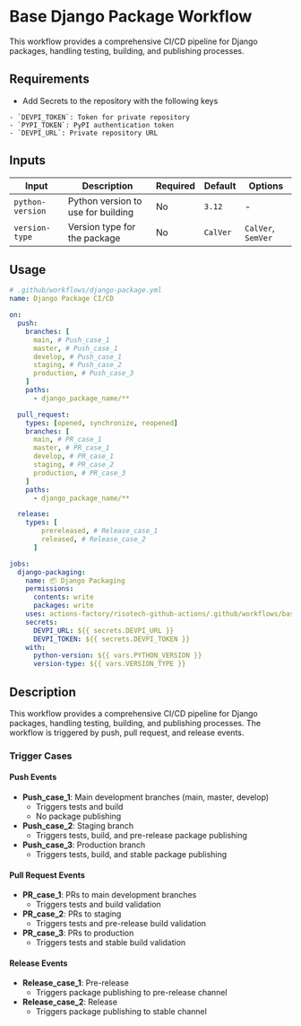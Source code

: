 # Base Django Package Workflow

This workflow provides a comprehensive CI/CD pipeline for Django packages, handling testing, building, and publishing processes.

## Requirements

- Add Secrets to the repository with the following keys

```text
- `DEVPI_TOKEN`: Token for private repository
- `PYPI_TOKEN`: PyPI authentication token
- `DEVPI_URL`: Private repository URL
```

## Inputs

| Input | Description | Required | Default | Options |
|-------|-------------|----------|---------|---------|
| `python-version` | Python version to use for building | No | `3.12` | - |
| `version-type` | Version type for the package | No | `CalVer` | `CalVer`, `SemVer` |

## Usage

```yaml
# .github/workflows/django-package.yml
name: Django Package CI/CD

on:
  push:
    branches: [
      main, # Push_case_1
      master, # Push_case_1
      develop, # Push_case_1
      staging, # Push_case_2
      production, # Push_case_3
    ]
    paths:
      - django_package_name/**

  pull_request:
    types: [opened, synchronize, reopened]
    branches: [
      main, # PR_case_1
      master, # PR_case_1
      develop, # PR_case_1
      staging, # PR_case_2
      production, # PR_case_3
    ]
    paths:
      - django_package_name/**

  release:
    types: [
        prereleased, # Release_case_1
        released, # Release_case_2
      ]

jobs:
  django-packaging:
    name: 📦 Django Packaging
    permissions:
      contents: write
      packages: write
    uses: actions-factory/risotech-github-actions/.github/workflows/base-django-package.yml@main
    secrets:
      DEVPI_URL: ${{ secrets.DEVPI_URL }}
      DEVPI_TOKEN: ${{ secrets.DEVPI_TOKEN }}
    with:
      python-version: ${{ vars.PYTHON_VERSION }}
      version-type: ${{ vars.VERSION_TYPE }}

```

## Description

This workflow provides a comprehensive CI/CD pipeline for Django packages, handling testing, building, and publishing processes. The workflow is triggered by push, pull request, and release events.

### Trigger Cases

#### Push Events

- **Push_case_1**: Main development branches (main, master, develop)
  - Triggers tests and build
  - No package publishing
- **Push_case_2**: Staging branch
  - Triggers tests, build, and pre-release package publishing
- **Push_case_3**: Production branch
  - Triggers tests, build, and stable package publishing

#### Pull Request Events

- **PR_case_1**: PRs to main development branches
  - Triggers tests and build validation
- **PR_case_2**: PRs to staging
  - Triggers tests and pre-release build validation
- **PR_case_3**: PRs to production
  - Triggers tests and stable build validation

#### Release Events

- **Release_case_1**: Pre-release
  - Triggers package publishing to pre-release channel
- **Release_case_2**: Release
  - Triggers package publishing to stable channel
